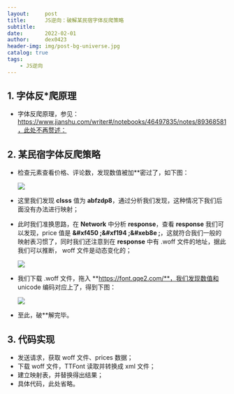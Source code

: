 ```yaml
---
layout:     post
title:      JS逆向：破解某民宿字体反爬策略
subtitle:   
date:       2022-02-01
author:     dex0423
header-img: img/post-bg-universe.jpg
catalog: true
tags:
    - JS逆向
---
```



## 1. 字体反*爬原理

- 字体反爬原理，参见：https://www.jianshu.com/writer#/notebooks/46497835/notes/89368581，此处不再赘述：

## 2. 某民宿字体反爬策略

- 检查元素查看价格、评论数，发现数值被加**密过了，如下图：

  ![]({{site.baseurl}}/img-post/民宿-1.png)

- 这里我们发现 **clsss** 值为 **abfzdp8**，通过分析我们发现，这种情况下我们后面没有办法进行映射；
- 此时我们准换思路，在 **Network** 中分析 **response**，查看 **response** 我们可以发现，price 值是 **&#xf450 ;&#xf194 ;&#xeb8e ;**，这就符合我们一般的映射表习惯了，同时我们还注意到在 **response** 中有 .woff 文件的地址，据此我们可以推断， woff 文件是动态变化的；

  ![]({{site.baseurl}}/img-post/民宿-2.png)

- 我们下载 .woff 文件，拖入 **https://font.qqe2.com/**，我们发现数值和 unicode 编码对应上了，得到下图：

  ![]({{site.baseurl}}/img-post/民宿-3.png)

- 至此，破**解完毕。

## 3. 代码实现

- 发送请求，获取 woff 文件、prices 数据；
- 下载 woff 文件，TTFont 读取并转换成 xml 文件；
- 建立映射表，并替换得出结果；
- 具体代码，此处省略。
